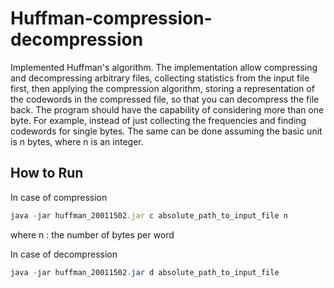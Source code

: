 # Huffman-compression-decompression
Implemented Huffman's algorithm. The implementation allow compressing and decompressing arbitrary files, collecting statistics from the input file first, 
then applying the compression algorithm, storing a representation of the codewords in the compressed file, so that you can decompress the file back. 
The program should have the capability of considering more than one byte. For example, instead of just collecting the frequencies and finding codewords for single bytes. 
The same can be done assuming the basic unit is n bytes, where n is an integer.

## How to Run

In case of compression
```javascript
java -jar huffman_20011502.jar c absolute_path_to_input_file n 
```
where n : the number of bytes per word


In case of decompression
```java
java -jar huffman_20011502.jar d absolute_path_to_input_file
```
